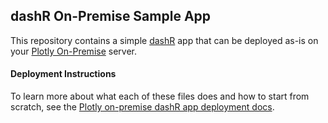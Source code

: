 ## dashR On-Premise Sample App

This repository contains a simple [dashR](https://github.com/plotly/dashR) app that can be deployed as-is on your [Plotly On-Premise](https://plot.ly/products/on-premise) server.

#### Deployment Instructions

To learn more about what each of these files does and how to start from scratch, see the [Plotly on-premise dashR app deployment docs](https://plot.ly/dashR/deployment/on-premise).
